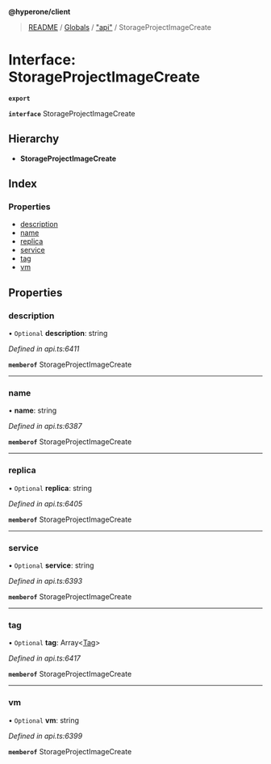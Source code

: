 **@hyperone/client**

> [README](../README.md) / [Globals](../globals.md) / ["api"](../modules/_api_.md) / StorageProjectImageCreate

# Interface: StorageProjectImageCreate

**`export`** 

**`interface`** StorageProjectImageCreate

## Hierarchy

* **StorageProjectImageCreate**

## Index

### Properties

* [description](_api_.storageprojectimagecreate.md#description)
* [name](_api_.storageprojectimagecreate.md#name)
* [replica](_api_.storageprojectimagecreate.md#replica)
* [service](_api_.storageprojectimagecreate.md#service)
* [tag](_api_.storageprojectimagecreate.md#tag)
* [vm](_api_.storageprojectimagecreate.md#vm)

## Properties

### description

• `Optional` **description**: string

*Defined in api.ts:6411*

**`memberof`** StorageProjectImageCreate

___

### name

•  **name**: string

*Defined in api.ts:6387*

**`memberof`** StorageProjectImageCreate

___

### replica

• `Optional` **replica**: string

*Defined in api.ts:6405*

**`memberof`** StorageProjectImageCreate

___

### service

• `Optional` **service**: string

*Defined in api.ts:6393*

**`memberof`** StorageProjectImageCreate

___

### tag

• `Optional` **tag**: Array\<[Tag](_api_.tag.md)>

*Defined in api.ts:6417*

**`memberof`** StorageProjectImageCreate

___

### vm

• `Optional` **vm**: string

*Defined in api.ts:6399*

**`memberof`** StorageProjectImageCreate
